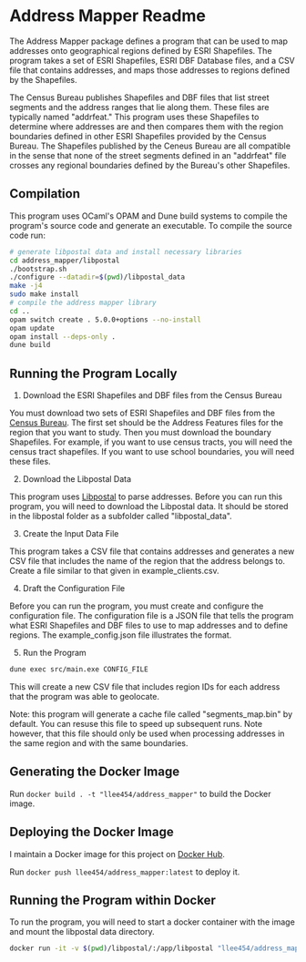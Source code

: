 Address Mapper Readme
=====================

The Address Mapper package defines a program that can be used to map addresses onto geographical regions defined by ESRI Shapefiles. The program takes a set of ESRI Shapefiles, ESRI DBF Database files, and a CSV file that contains addresses, and maps those addresses to regions defined by the Shapefiles.

The Census Bureau publishes Shapefiles and DBF files that list street segments and the address ranges that lie along them. These files are typically named "addrfeat." This program uses these Shapefiles to determine where addresses are and then compares them with the region boundaries defined in other ESRI Shapefiles provided by the Census Bureau. The Shapefiles published by the Ceneus Bureau are all compatible in the sense that none of the street segments defined in an "addrfeat" file crosses any regional boundaries defined by the Bureau's other Shapefiles.

Compilation
-----------

This program uses OCaml's OPAM and Dune build systems to compile the program's source code and generate an executable. To compile the source code run:

```bash
# generate libpostal data and install necessary libraries
cd address_mapper/libpostal
./bootstrap.sh
./configure --datadir=$(pwd)/libpostal_data
make -j4
sudo make install
# compile the address mapper library
cd ..
opam switch create . 5.0.0+options --no-install
opam update
opam install --deps-only .
dune build
```

Running the Program Locally
---------------------------

1. Download the ESRI Shapefiles and DBF files from the Census Bureau

You must download two sets of ESRI Shapefiles and DBF files from the [Census Bureau](https://www.census.gov/cgi-bin/geo/shapefiles/index.php?year=2022&layergroup=Census+Tracts). The first set should be the Address Features files for the region that you want to study. Then you must download the boundary Shapefiles. For example, if you want to use census tracts, you will need the census tract shapefiles. If you want to use school boundaries, you will need these files.

2. Download the Libpostal Data

This program uses [Libpostal](https://github.com/openvenues/libpostal) to parse addresses. Before you can run this program, you will need to download the Libpostal data. It should be stored in the libpostal folder as a subfolder called "libpostal_data".

3. Create the Input Data File

This program takes a CSV file that contains addresses and generates a new CSV file that includes the name of the region that the address belongs to. Create a file similar to that given in example_clients.csv.

4. Draft the Configuration File

Before you can run the program, you must create and configure the configuration file. The configuration file is a JSON file that tells the program what ESRI Shapefiles and DBF files to use to map addresses and to define regions. The example_config.json file illustrates the format.

5. Run the Program

```bash
dune exec src/main.exe CONFIG_FILE
```

This will create a new CSV file that includes region IDs for each address that the program was able to geolocate.

Note: this program will generate a cache file called "segments_map.bin" by default. You can resuse this file to speed up subsequent runs. Note however, that this file should only be used when processing addresses in the same region and with the same boundaries.

Generating the Docker Image
---------------------------

Run `docker build . -t "llee454/address_mapper"` to build the Docker image.

Deploying the Docker Image
--------------------------

I maintain a Docker image for this project on [Docker Hub](https://hub.docker.com/repository/docker/llee454/address_mapper/general).

Run `docker push llee454/address_mapper:latest` to deploy it.

Running the Program within Docker
---------------------------------

To run the program, you will need to start a docker container with the image and mount the libpostal data directory.

```bash
docker run -it -v $(pwd)/libpostal/:/app/libpostal "llee454/address_mapper"
```